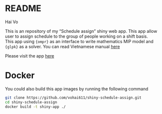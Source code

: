 README
================
Hai Vo

This is an repository of my “Schedule assign” shiny web app. This app
allow user to assign schedule to the group of people working on a shift
basis. This app using `{ompr}` as an interface to write mathematics MIP
model and `{glpk}` as a solver. You can read Vietnamese manual [here](https://github.com/vohai611/shiny-schedule-assign/blob/master/app/Introduction.md)

Please visit the app
[here](https://haivo.shinyapps.io/schedule-optimizer/)

# Docker

You could also build this app images by running the following command

``` bash
git clone https://github.com/vohai611/shiny-schedule-assign.git
cd shiny-schedule-assign
docker build -t shiny-app ./
```
